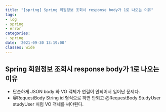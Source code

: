 ```yaml
---
title: "[spring] Spring 회원정보 조회시 response body가 1로 나오는 이유"
tags:
- log
- spring
- error
categories:
- spring
date: '2021-09-30 13:19:00'
classes: wide
---
```


## Spring 회원정보 조회시 response body가 1로 나오는 이유
- 단순하게 JSON body 와 VO 객체가 연결이 안되어서 일어난 문제다.
- @RequestBody String id 형식으로 하면 안되고 @RequestBody StudyUser studyUser 처럼 VO 객체를 써야된다.